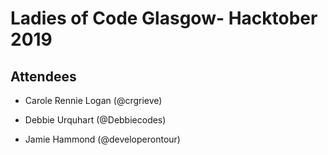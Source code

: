 # Ladies of Code Glasgow- Hacktober 2019 

## Attendees

* Carole Rennie Logan (@crgrieve)

* Debbie Urquhart (@Debbiecodes)
* Jamie Hammond (@developerontour)
